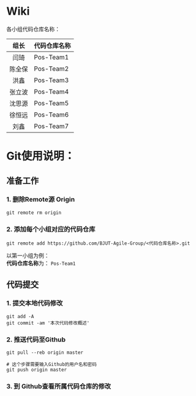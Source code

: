 Wiki
====

各小组代码仓库名称：

| 组长 |  代码仓库名称|
|:-:|---|
|闫琦  | Pos-Team1 |
| 陈全保 | Pos-Team2 |
| 洪鑫 | Pos-Team3 |
| 张立波 |  Pos-Team4|
| 沈思源 | Pos-Team5 |
| 徐恒远 | Pos-Team6 |
| 刘鑫 | Pos-Team7  |


Git使用说明：
===

## 准备工作

### 1. 删除Remote源 Origin

	git remote rm origin
	
### 2. 添加每个小组对应的代码仓库


	git remote add https://github.com/BJUT-Agile-Group/<代码仓库名称>.git
	
以第一小组为例：  
**代码仓库名称**为： `Pos-Team1`


## 代码提交

### 1. 提交本地代码修改

	git add -A
	git commit -am '本次代码修改概述'
	
### 2. 推送代码至Github

	git pull --reb origin master
	
	# 这个步骤需要输入Github的用户名和密码
	git push origin master
	
	
### 3. 到 Github查看所属代码仓库的修改

